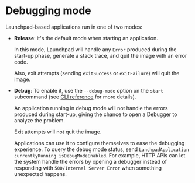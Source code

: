 # Debugging mode

Launchpad-based applications run in one of two modes:

- **Release**: it's the default mode when starting an application.

  In this mode, Launchpad will handle any `Error` produced during the start-up
  phase, generate a stack trace, and quit the image with an error code.

  Also, exit attempts (sending `exitSuccess` or `exitFailure`) will quit the image.

- **Debug**: To enable it, use the `--debug-mode` option on the `start`
  subcommand (see [CLI reference](../reference/CLI.md) for more details).

  An application running in debug mode will not handle the errors produced
  during start-up, giving the chance to open a Debugger to analyze the problem.

  Exit attempts will not quit the image.

  Applications can use it to configure themselves to ease the debugging
  experience. To query the debug mode status, send
  `LanchpadApplication currentlyRunning isDebugModeEnabled`. For example, HTTP
  APIs can let the system handle the errors by opening a debugger instead of
  responding with `500/Internal Server Error` when something unexpected happens.
